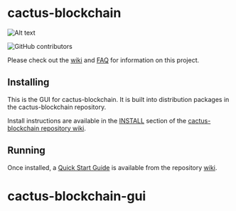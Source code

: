 # cactus-blockchain
![Alt text](https://www.cactus-network.network.net/img/cactus_logo.svg)

![GitHub contributors](https://img.shields.io/github/contributors/Cactus-Network/cactus-blockchain?logo=GitHub)

Please check out the [wiki](https://github.com/Cactus-Network/cactus-blockchain/wiki)
and [FAQ](https://github.com/Cactus-Network/cactus-blockchain/wiki/FAQ) for
information on this project.

## Installing

This is the GUI for cactus-blockchain. It is built into distribution packages in the cactus-blockchain repository.

Install instructions are available in the
[INSTALL](https://github.com/Cactus-Network/cactus-blockchain/wiki/INSTALL)
section of the
[cactus-blockchain repository wiki](https://github.com/Cactus-Network/cactus-blockchain/wiki).

## Running

Once installed, a
[Quick Start Guide](https://github.com/Cactus-Network/cactus-blockchain/wiki/Quick-Start-Guide)
is available from the repository
[wiki](https://github.com/Cactus-Network/cactus-blockchain/wiki).
# cactus-blockchain-gui
